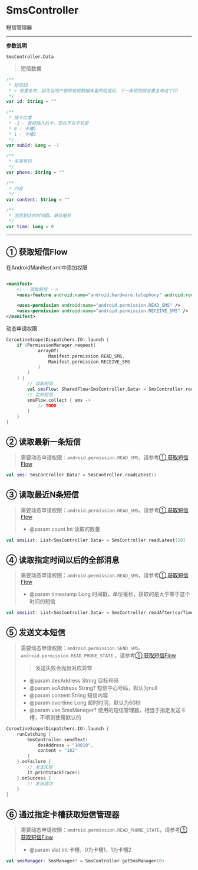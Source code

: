 # SmsController

短信管理器

---

**参数说明**

`SmsController.Data`

> 短信数据

```kotlin
/**
 * 短信ID
 * > 会重复的，因为当用户删除短信数据库里的短信后，下一条短信就会重复用这个ID
 */
var id: String = ""

/**
 * 插卡位置
 * -1 - 曾经插入的卡，现在不在手机里
 * 0 - 卡槽1
 * 1 - 卡槽2
 */
var subId: Long = -1

/**
 * 来源号码
 */
var phone: String = ""

/**
 * 内容
 */
var content: String = ""

/**
 * 消息到达的时间戳，单位毫秒
 */
var time: Long = 0
```

---

## ① 获取短信Flow

在AndroidManifest.xml中添加权限

```xml

<manifest>
    <!-- 读取短信 -->
    <uses-feature android:name="android.hardware.telephony" android:required="false" />

    <uses-permission android:name="android.permission.READ_SMS" />
    <uses-permission android:name="android.permission.RECEIVE_SMS" />
</manifest>
```

动态申请权限

```kotlin
CoroutineScope(Dispatchers.IO).launch {
    if (PermissionManager.request(
            arrayOf(
                Manifest.permission.READ_SMS,
                Manifest.permission.RECEIVE_SMS
            )
        )
    ) {
        // 读取短信
        val smsFlow: SharedFlow<SmsController.Data> = SmsController.receiveFlow
        // 监听短信
        smsFlow.collect { sms ->
            // TODO
        }
    }
}
```

## ② 读取最新一条短信

> 需要动态申请权限：`android.permission.READ_SMS`，请参考[① 获取短信Flow](#①%20获取短信Flow)

```kotlin
val sms: SmsController.Data? = SmsController.readLatest()
```

## ③ 读取最近N条短信

> 需要动态申请权限：`android.permission.READ_SMS`，请参考[① 获取短信Flow](#①%20获取短信Flow)
> - @param count Int 读取的数量

```kotlin
val smsList: List<SmsController.Data> = SmsController.readLatest(10)
```

## ④ 读取指定时间以后的全部消息

> 需要动态申请权限：`android.permission.READ_SMS`，请参考[① 获取短信Flow](#①%20获取短信Flow)
> - @param timestamp Long 时间戳，单位毫秒，获取的是大于等于这个时间的短信

```kotlin
val smsList: List<SmsController.Data> = SmsController.readAfter(curTime - 7 * 24 * 60 * 60 * 1000)
```

## ⑤ 发送文本短信

> 需要动态申请权限：`android.permission.SEND_SMS`、`android.permission.READ_PHONE_STATE`
> ，请参考[① 获取短信Flow](#①%20获取短信Flow)
> > 发送失败会抛出对应异常
> - @param desAddress String 目标号码
> - @param scAddress String? 短信中心号码，默认为null
> - @param content String 短信内容
> - @param overtime Long 超时时间，默认为60秒
> - @param use SmsManager? 使用的短信管理器，相当于指定发送卡槽，不填则使用默认的

```kotlin
CoroutineScope(Dispatchers.IO).launch {
    runCatching {
        SmsController.sendText(
            desAddress = "10010",
            content = "102"
        )
    }.onFailure {
        // 发送失败
        it.printStackTrace()
    }.onSuccess {
        // 发送成功
    }
}
```

## ⑥ 通过指定卡槽获取短信管理器

> 需要动态申请权限：`android.permission.READ_PHONE_STATE`，请参考[① 获取短信Flow](#①%20获取短信Flow)
> - @param slot Int 卡槽，0为卡槽1，1为卡槽2

```kotlin
val smsManager: SmsManager? = SmsController.getSmsManager(0)
```